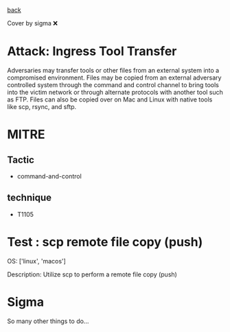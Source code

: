 [back](../index.md)

Cover by sigma :x: 

# Attack: Ingress Tool Transfer

 Adversaries may transfer tools or other files from an external system into a compromised environment. Files may be copied from an external adversary controlled system through the command and control channel to bring tools into the victim network or through alternate protocols with another tool such as FTP. Files can also be copied over on Mac and Linux with native tools like scp, rsync, and sftp.

# MITRE
## Tactic
  - command-and-control

## technique
  - T1105

# Test : scp remote file copy (push)

OS: ['linux', 'macos']

Description: Utilize scp to perform a remote file copy (push)


# Sigma

 So many other things to do...